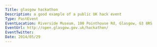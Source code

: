 ```yaml
---
Title: glasgow hackathon
Description: a good example of a public UK hack event
Type: PastEvent
EventLocation: Riverside Museum, 100 Pointhouse Rd, Glasgow, G3 8RS
EventUrl: http://open.glasgow.gov.uk/hackathon/
EventTwitter:
Date: 2014/05/29
---
```

